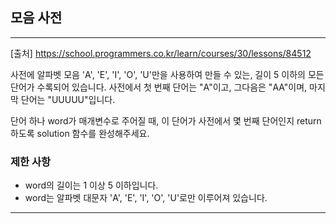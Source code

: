 ## 모음 사전

---

[출처] https://school.programmers.co.kr/learn/courses/30/lessons/84512

사전에 알파벳 모음 'A', 'E', 'I', 'O', 'U'만을 사용하여 만들 수 있는, 
길이 5 이하의 모든 단어가 수록되어 있습니다. 
사전에서 첫 번째 단어는 "A"이고, 그다음은 "AA"이며, 마지막 단어는 "UUUUU"입니다.

단어 하나 word가 매개변수로 주어질 때, 
이 단어가 사전에서 몇 번째 단어인지 return 하도록 solution 함수를 완성해주세요.

### 제한 사항

- word의 길이는 1 이상 5 이하입니다.
- word는 알파벳 대문자 'A', 'E', 'I', 'O', 'U'로만 이루어져 있습니다.

---

